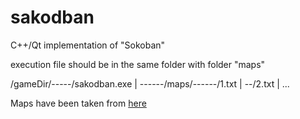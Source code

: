 # sakodban

C++/Qt implementation of "Sokoban"

execution file should be in the same folder with folder "maps"

/gameDir/-----/sakodban.exe
	|
	------/maps/------/1.txt
			|
			--/2.txt
			|
			...

Maps have been taken from [here](https://raw.githubusercontent.com/begoon/sokoban-maps/master/maps/sokoban-maps-60-plain.txt)
